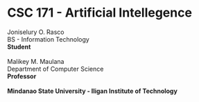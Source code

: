 # CSC 171 - Artificial Intellegence

Joniselury O. Rasco <br />
BS - Information Technology <br />
**Student** <br />
<br />
Malikey M. Maulana <br />
Department of Computer Science <br />
**Professor** <br />
<br />
**Mindanao State University - Iligan Institute of Technology** <br />
